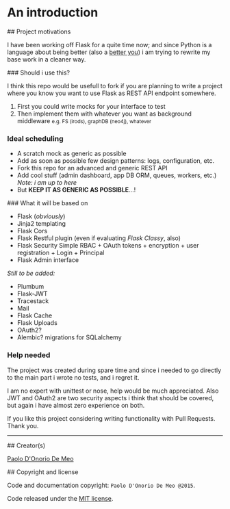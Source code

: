 
# An introduction

## Project motivations

I have been working off Flask for a quite time now; and since Python is a language about being better (also a [better you](http://pile.wf/about-being-better/)) i am trying to rewrite my base work in a cleaner way.

### Should i use this?

I think this repo would be usefull to fork if you are planning to write a project where you know you want to use Flask as REST API endpoint somewhere.

1. First you could write mocks for your interface to test
2. Then implement them with whatever you want as background middleware
    <small> e.g. FS (irods), graphDB (neo4j), whatever </small>

### Ideal scheduling

* A scratch mock as generic as possible
* Add as soon as possible few design patterns: logs, configuration, etc.
* Fork this repo for an advanced and generic REST API
* Add cool stuff (admin dashboard, app DB ORM, queues, workers, etc.)
    *Note: i am up to here*
* But **KEEP IT AS GENERIC AS POSSIBLE**...!


### What it will be based on

* Flask (*obviously*)
* Jinja2 templating
* Flask Cors
* Flask Restful plugin (even if evaluating *Flask Classy*, also)
* Flask Security
    Simple RBAC + OAuth tokens + encryption +
    user registration + Login + Principal
* Flask Admin interface

*Still to be added:*

* Plumbum
* Flask-JWT
* Tracestack
* Mail
* Flask Cache
* Flask Uploads
* OAuth2?
* Alembic? migrations for SQLalchemy

### Help needed

The project was created during spare time and since i needed to go directly to the main part i wrote no tests, and i regret it.

I am no expert with unittest or nose, help would be much appreciated.
Also JWT and OAuth2 are two security aspects i think that should be covered, but again i have almost zero experience on both.

If you like this project considering writing functionality with Pull Requests. Thank you.

---

## Creator(s)

[Paolo D'Onorio De Meo](https://twitter.com/paolodonorio/)

## Copyright and license

Code and documentation copyright: `Paolo D'Onorio De Meo @2015`.

Code released under the [MIT license](LICENSE).

